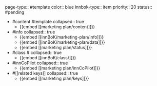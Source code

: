 page-type:: #template
color:: blue
innbok-type:: item
priority:: 20
status:: #pending

- #content #template
  collapsed:: true
	- {{embed [[marketing plan/content]]}}
- #info
  collapsed:: true
	- {{embed [[innBoK/marketing-plan/info]]}}
	- {{embed [[innBoK/marketing-plan/data]]}}
	- {{embed [[marketing plan/status]]}}
- #class #
  collapsed:: true
	- {{embed [[innBoK/class/]]}}
- #innCoPilot
  collapsed:: true
	- {{embed [[marketing plan/innCoPilot]]}}
- #[[related keys]]
  collapsed:: true
	- {{embed [[marketing plan/keys]]}}












